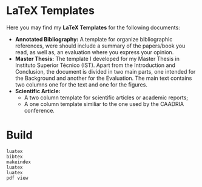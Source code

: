 # LaTeX Templates
Here you may find my __LaTeX Templates__ for the following documents:
- __Annotated Bibliography:__ A template for organize bibliographic references, were should include a summary of the papers/book you read, as well as, an evaluation where you express your opinion.
- __Master Thesis:__ The template I developed for my Master Thesis in Instituto Superior Técnico (IST). Apart from the Introduction and Conclusion, the document is divided in two main parts, one intended for the Background and another for the Evaluation. The main text contains two columns one for the text and one for the figures.
- __Scientific Article:__ 
  - A two column template for scientific articles or academic reports;
  - A one column template similiar to the one used by the CAADRIA conference.

# Build
```
luatex
bibtex
makeindex
luatex
luatex
pdf view
```
